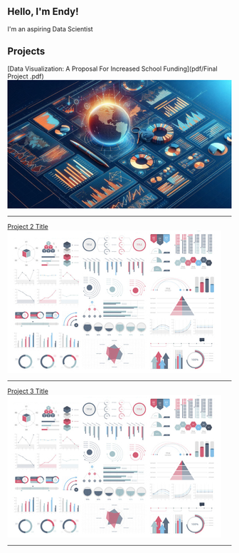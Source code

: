 ## Hello, I'm Endy!

I'm an aspiring Data Scientist 

## Projects

[Data Visualization: A Proposal For Increased School Funding](pdf/Final Project .pdf)
<img src="images/thumb1.png?raw=true"/>

---
[Project 2 Title](/pdf/sample_presentation.pdf)
<img src="images/dummy_thumbnail.jpg?raw=true"/>

---
[Project 3 Title](http://example.com/)
<img src="images/dummy_thumbnail.jpg?raw=true"/>

---

